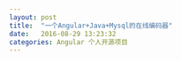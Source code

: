 ```yaml
---
layout: post
title:  "一个Angular+Java+Mysql的在线编码器"
date:   2016-08-29 13:23:32
categories: Angular 个人开源项目
---
```

